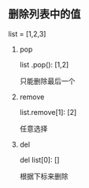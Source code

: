 ## 删除列表中的值

list = [1,2,3]

1. pop

   list .pop(): [1,2]

   只能删除最后一个

2. remove

   list.remove[1]: [2]

   任意选择

3. del

   del list[0]: []

   根据下标来删除